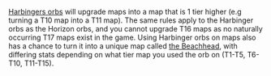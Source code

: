 [Harbingers orbs](<https://pathofexile.gamepedia.com/Harbinger%27s_Orb>) will upgrade maps into a map that is 1 tier higher (e.g turning a T10 map into a T11 map). The same rules apply to the Harbinger orbs as the Horizon orbs, and you cannot upgrade T16 maps as no naturally occurring T17 maps exist in the game. Using Harbinger orbs on maps also has a chance to turn it into a unique map called [the Beachhead](<https://pathofexile.gamepedia.com/The_Beachhead>), with differing stats depending on what tier map you used the orb on (T1-T5, T6-T10, T11-T15).
